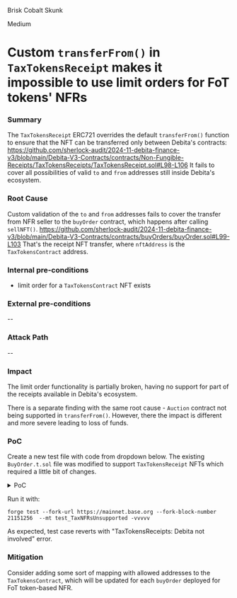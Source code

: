 Brisk Cobalt Skunk

Medium

# Custom `transferFrom()` in `TaxTokensReceipt` makes it impossible to use limit orders for FoT tokens' NFRs

### Summary

The `TaxTokensReceipt` ERC721 overrides the default `transferFrom()` function to ensure that the NFT can be transferred only between Debita's contracts:
https://github.com/sherlock-audit/2024-11-debita-finance-v3/blob/main/Debita-V3-Contracts/contracts/Non-Fungible-Receipts/TaxTokensReceipts/TaxTokensReceipt.sol#L98-L106
It fails to cover all possibilities of valid `to` and `from` addresses still inside Debita's ecosystem.


### Root Cause

Custom validation of the `to` and `from` addresses fails to cover the transfer from NFR seller to the `buyOrder` contract, which happens after calling `sellNFT()`.
https://github.com/sherlock-audit/2024-11-debita-finance-v3/blob/main/Debita-V3-Contracts/contracts/buyOrders/buyOrder.sol#L99-L103
That's the receipt NFT transfer, where `nftAddress` is the `TaxTokensContract` address.


### Internal pre-conditions

- limit order for a `TaxTokensContract` NFT exists


### External pre-conditions

--

### Attack Path

--

### Impact

The limit order functionality is partially broken, having no support for part of the receipts available in Debita's ecosystem. 

There is a separate finding with the same root cause - `Auction` contract not being supported in `transferFrom()`. However, there the impact is different and more severe leading to loss of funds. 

### PoC

Create a new test file with code from dropdown below. The existing `BuyOrder.t.sol` file was modified to support `TaxTokensReceipt` NFTs which required a little bit of changes.

<details>
<summary>PoC</summary>
pragma solidity ^0.8.0;

import {Test, console} from "forge-std/Test.sol";
import {VotingEscrow} from "@aerodrome/VotingEscrow.sol";
import {BuyOrder, buyOrderFactory} from "@contracts/buyOrders/buyOrderFactory.sol";
// DutchAuction_veNFT
import "@openzeppelin/contracts/token/ERC20/IERC20.sol";
// import ERC20
import {ERC20Mock} from "@openzeppelin/contracts/mocks/token/ERC20Mock.sol";
import {veNFTAerodrome} from "@contracts/Non-Fungible-Receipts/veNFTS/Aerodrome/Receipt-veNFT.sol";
import {veNFTVault} from "@contracts/Non-Fungible-Receipts/veNFTS/Aerodrome/veNFTAerodrome.sol";
import "@openzeppelin/contracts/token/ERC721/utils/ERC721Holder.sol";
import {DynamicData} from "../../interfaces/getDynamicData.sol";
import {TaxTokensReceipts} from "@contracts/Non-Fungible-Receipts/TaxTokensReceipts/TaxTokensReceipt.sol";
import {DBOFactory} from "@contracts/DebitaBorrowOffer-Factory.sol";
import {DBOImplementation} from "@contracts/DebitaBorrowOffer-Implementation.sol";
import {DLOFactory} from "@contracts/DebitaLendOfferFactory.sol";
import {DLOImplementation} from "@contracts/DebitaLendOffer-Implementation.sol";
import {DebitaV3Aggregator} from "@contracts/DebitaV3Aggregator.sol";
import {DebitaV3Loan} from "@contracts/DebitaV3Loan.sol";

contract BuyOrderTest is Test {
    VotingEscrow public ABIERC721Contract;
    buyOrderFactory public factory;
    BuyOrder public buyOrder;
    veNFTAerodrome public receiptContract;
    DynamicData public allDynamicData;
    ERC20Mock public AEROContract;
    BuyOrder public buyOrderContract;


    ERC20Mock public token;
    TaxTokensReceipts public receiptContractTax;
    DBOFactory public dbFactory;
    DLOFactory public dlFactory;
    DebitaV3Loan public DebitaV3LoanContract;
    DebitaV3Aggregator public aggregator;


    address signer = 0x5F35576Ae82553209224d85Bbe9657565ab16a4f;
    address seller = 0x81B2c95353d69580875a7aFF5E8f018F1761b7D1;
    address buyer = address(0x02);
    address veAERO = 0xeBf418Fe2512e7E6bd9b87a8F0f294aCDC67e6B4;
    address AERO = 0x940181a94A35A4569E4529A3CDfB74e38FD98631;
    uint receiptID;
    function setUp() public {
        deal(AERO, seller, 100e18, false);
        deal(AERO, buyer, 100e18, false);
        BuyOrder instanceDeployment = new BuyOrder();
        factory = new buyOrderFactory(address(instanceDeployment));
        allDynamicData = new DynamicData();
        AEROContract = ERC20Mock(AERO);
        DBOImplementation borrowOrderImplementation = new DBOImplementation();
        dbFactory = new DBOFactory(address(borrowOrderImplementation));
        DLOImplementation proxyImplementation = new DLOImplementation();
        dlFactory = new DLOFactory(address(proxyImplementation));
        DebitaV3Loan loanInstance = new DebitaV3Loan();

        aggregator = new DebitaV3Aggregator(
            address(dlFactory),
            address(dbFactory),
            address(0),
            address(0),
            address(0),
            address(loanInstance)
        );


        token = new ERC20Mock();
        receiptContractTax = new TaxTokensReceipts(address(token),address(dbFactory), address(dlFactory), address(aggregator));

        receiptContract = new veNFTAerodrome(veAERO, AERO);

        ABIERC721Contract = VotingEscrow(veAERO);
        vm.startPrank(seller);
        ERC20Mock(AERO).approve(address(ABIERC721Contract), 1000e18);
        uint veNFTID = ABIERC721Contract.createLock(100e18, 365 * 4 * 86400);

        ABIERC721Contract.approve(address(receiptContract), veNFTID);
        uint[] memory nftID = allDynamicData.getDynamicUintArray(1);
        nftID[0] = veNFTID;
        receiptContract.deposit(nftID);
        receiptID = receiptContract.lastReceiptID();

        vm.stopPrank();

        vm.startPrank(buyer);
        AEROContract.approve(address(factory), 1000e18);
        address _buyOrderAddress = factory.createBuyOrder(
            AERO,
            address(receiptContract),
            100e18,
            7e17
        );
        buyOrderContract = BuyOrder(_buyOrderAddress);

        vm.stopPrank();


    }

    function test_TaxNFRsUnsupported() public {
        deal(address(token), address(this), 100e18);
        token.approve(address(receiptContractTax), 100e18);
        uint tokenID = receiptContractTax.deposit(100e18);
        assertEq(receiptContractTax.balanceOf(address(this)), 1);

        // Buyer setup
        vm.startPrank(buyer);

        deal(AERO, buyer, 100e18);
        token.approve(address(factory), 100e18);
        address _buyOrderAddress = factory.createBuyOrder(
            AERO,
            address(receiptContractTax),
            100e18,
            1e18
        );
        buyOrderContract = BuyOrder(_buyOrderAddress);
        vm.stopPrank();

        vm.expectRevert(bytes("TaxTokensReceipts: Debita not involved"));
        buyOrderContract.sellNFT(tokenID);
        
    }

}

</details>

Run it with:
```shell
forge test --fork-url https://mainnet.base.org --fork-block-number 21151256  --mt test_TaxNFRsUnsupported -vvvvv
```

As expected, test case reverts with "TaxTokensReceipts: Debita not involved" error.


### Mitigation

Consider adding some sort of mapping with allowed addresses to the `TaxTokensContract`, which will be updated for each `buyOrder` deployed for FoT token-based NFR. 
